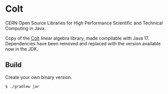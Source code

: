 # Colt

CERN Open Source Libraries for High Performance Scientific and Technical Computing in Java.

Copy of the [Colt](https://dst.lbl.gov/ACSSoftware/colt/) linear algebra library, made compilable with Java 17.  Dependencies have been removed and replaced with the version available now in the JDK.

## Build

Create your own binary version.

    $ ./gradlew jar